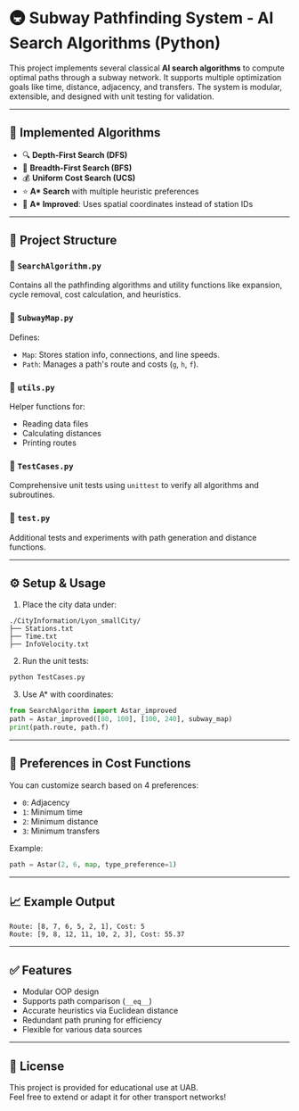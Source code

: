 
# 🚇 Subway Pathfinding System - AI Search Algorithms (Python)

This project implements several classical **AI search algorithms** to compute optimal paths through a subway network. It supports multiple optimization goals like time, distance, adjacency, and transfers. The system is modular, extensible, and designed with unit testing for validation.

---

## 🧠 Implemented Algorithms

- 🔍 **Depth-First Search (DFS)**
- 🔎 **Breadth-First Search (BFS)**
- 💰 **Uniform Cost Search (UCS)**
- ⭐ **A\* Search** with multiple heuristic preferences
- 📍 **A\* Improved**: Uses spatial coordinates instead of station IDs

---

## 🧩 Project Structure

### 🔹 `SearchAlgorithm.py`
Contains all the pathfinding algorithms and utility functions like expansion, cycle removal, cost calculation, and heuristics.

### 🔹 `SubwayMap.py`
Defines:
- `Map`: Stores station info, connections, and line speeds.
- `Path`: Manages a path's route and costs (`g`, `h`, `f`).

### 🔹 `utils.py`
Helper functions for:
- Reading data files
- Calculating distances
- Printing routes

### 🔹 `TestCases.py`
Comprehensive unit tests using `unittest` to verify all algorithms and subroutines.

### 🔹 `test.py`
Additional tests and experiments with path generation and distance functions.

---

## ⚙️ Setup & Usage

1. Place the city data under:
```
./CityInformation/Lyon_smallCity/
├── Stations.txt
├── Time.txt
├── InfoVelocity.txt
```

2. Run the unit tests:
```bash
python TestCases.py
```

3. Use A\* with coordinates:
```python
from SearchAlgorithm import Astar_improved
path = Astar_improved([80, 100], [100, 240], subway_map)
print(path.route, path.f)
```

---

## 🎯 Preferences in Cost Functions

You can customize search based on 4 preferences:
- `0`: Adjacency
- `1`: Minimum time
- `2`: Minimum distance
- `3`: Minimum transfers

Example:
```python
path = Astar(2, 6, map, type_preference=1)
```

---

## 📈 Example Output

```
Route: [8, 7, 6, 5, 2, 1], Cost: 5
Route: [9, 8, 12, 11, 10, 2, 3], Cost: 55.37
```

---

## ✅ Features

- Modular OOP design
- Supports path comparison (`__eq__`)
- Accurate heuristics via Euclidean distance
- Redundant path pruning for efficiency
- Flexible for various data sources

---

## 📄 License

This project is provided for educational use at UAB.  
Feel free to extend or adapt it for other transport networks!
